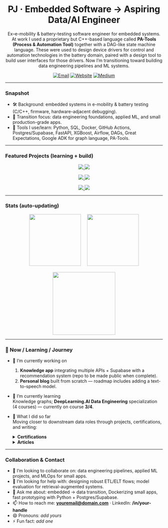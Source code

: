 <!-- Clean, skimmable profile for an embedded-engineer → data/AI transition -->

<h1 align="center">PJ · Embedded Software → Aspiring Data/AI Engineer</h1>

<p align="center">
Ex–e-mobility & battery-testing software engineer for embedded systems.  
At work I used a proprietary but C++-based language called <b>PA-Tools (Process & Automation Tool)</b> together with a DAG-like state machine language. These were used to design device drivers for control and automation technologies in the battery domain, paired with a design tool to build user interfaces for those drivers.  
Now I’m transitioning toward building data engineering pipelines and ML systems.
</p>

<p align="center">
  <a href="mailto:youremail@domain.com"><img alt="Email" src="https://img.shields.io/badge/Email-youremail@domain.com-informational?style=flat"></a>
  <a href="https://www.thefourthprojection.com/in/your-handle"><img alt="Website" src="https://img.shields.io/badge/Website-Visit-informational?style=flat"></a>
  <a href="https://medium.com/@prakash1402"><img alt="Medium" src="https://img.shields.io/badge/Writing-Medium-informational?style=flat"></a>
</p>

---

### Snapshot
- 🛠 Background: embedded systems in e-mobility & battery testing (C/C++, firmware, hardware-adjacent debugging).  
- 🎯 Transition focus: data engineering foundations, applied ML, and small production-grade apps.  
- 🧰 Tools I use/learn: Python, SQL, Docker, GitHub Actions, Postgres/Supabase, FastAPI, XGBoost, Airflow, DAGs, Great Expectations, Google ADK for graph language, PA-Tools.  

---

### Featured Projects (learning + build)
<p align="center">
  <a href="https://github.com/hsjoi0214/brazil-market-expansion">
    <img src="https://github-readme-stats.vercel.app/api/pin/?username=hsjoi0214&repo=brazil-market-expansion&theme=transparent&hide_border=true" />
  </a>
  <a href="https://github.com/hsjoi0214/eniac-discount-analysis">
    <img src="https://github-readme-stats.vercel.app/api/pin/?username=hsjoi0214&repo=eniac-discount-analysis&theme=transparent&hide_border=true" />
  </a>
</p>
<p align="center">
  <a href="https://github.com/hsjoi0214/RAGbot">
    <img src="https://github-readme-stats.vercel.app/api/pin/?username=hsjoi0214&repo=RAGbot&theme=transparent&hide_border=true" />
  </a>
  <a href="https://github.com/hsjoi0214/housing-price-prediction">
    <img src="https://github-readme-stats.vercel.app/api/pin/?username=hsjoi0214&repo=housing-price-prediction&theme=transparent&hide_border=true" />
  </a>
</p>
<p align="center">
  <a href="https://github.com/hsjoi0214/weather-app">
    <img src="https://github-readme-stats.vercel.app/api/pin/?username=hsjoi0214&repo=weather-app&theme=transparent&hide_border=true" />
  </a>
  <a href="https://github.com/hsjoi0214/movie-night">
    <img src="https://github-readme-stats.vercel.app/api/pin/?username=hsjoi0214&repo=movie-night&theme=transparent&hide_border=true" />
  </a>
</p>

---

### Stats (auto-updating)
<div align="center">
  <img height="165" src="https://github-readme-stats.vercel.app/api?username=hsjoi0214&show_icons=true&rank_icon=github&include_all_commits=true&count_private=true&theme=transparent&hide_border=true" />
  &nbsp;&nbsp;&nbsp;
  <img height="165" src="https://streak-stats.demolab.com?user=hsjoi0214&theme=transparent&hide_border=true" />
</div>

<br/>

<div align="center">
  <img height="200" src="https://github-readme-stats.vercel.app/api/top-langs/?username=hsjoi0214&layout=compact&langs_count=8&theme=transparent&hide_border=true" />
</div>

<!-- Optional: Activity graph -->
<!--
<br/>
<div align="center">
  <img src="https://github-readme-activity-graph.vercel.app/graph?username=hsjoi0214&theme=github-compact&hide_border=true" />
</div>
-->

---

### 🧭 Now / Learning / Journey

- 🔭 I’m currently working on  
  1) **Knowledge app** integrating multiple APIs + Supabase with a recommendation system (repo to be made public when complete).  
  2) **Personal blog** built from scratch — roadmap includes adding a text-to-speech model.  

- 🌱 I’m currently learning  
  Knowledge graphs; **DeepLearning.AI Data Engineering** specialization (4 courses) — currently on course **3/4**.  

- 🌱 What I did so far  
  Moving closer to downstream data roles through projects, certifications, and writing:
  <details>
  <summary><b>Certifications</b></summary>

  - Data Science — WBS Academy  
  - Deep Learning — DeepLearning.AI (5-course specialization) — <i>course names to be filled</i>  
  - RAG — DeepLearning.AI  
  - Docker & Kubernetes  
  - Short courses: GCP Essential Training; Statistics (3-part series); and more  
  </details>

  <details>
  <summary><b>Articles</b></summary>

  - <a href="https://medium.com/@prakash1402/the-complete-guide-to-rag-part-i-operational-mechanics-9365ba12b241">The Complete Guide to RAG: Part I — Operational Mechanics</a>  
  - <a href="https://medium.com/@prakash1402/understanding-deep-neural-networks-foundations-and-intuition-1a-4d3cbe5b4b73">Understanding Deep Neural Networks — Foundations & Intuition (1a)</a>  
  - <a href="https://medium.com/@prakash1402/demystifying-word-embeddings-from-neural-nets-to-contrastive-learning-c444d7b30993">Demystifying Word Embeddings: Neural Nets → Contrastive Learning</a>  
  </details>

---

### Collaboration & Contact
- 👯 I’m looking to collaborate on: data engineering pipelines, applied ML projects, and MLOps for small apps.  
- 🤔 I’m looking for help with: designing robust ETL/ELT flows; model evaluation for retrieval-augmented systems.  
- 💬 Ask me about: embedded → data transition, Dockerizing small apps, fast prototyping with Python + Postgres/Supabase.  
- 📫 How to reach me: **youremail@domain.com** · LinkedIn: **/in/your-handle**  
- 😄 Pronouns: <i>add yours</i>  
- ⚡ Fun fact: <i>add one</i>  

